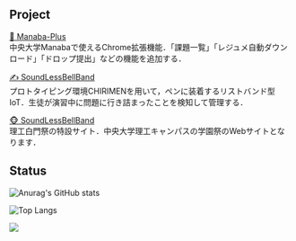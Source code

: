## Project

[ 🌱 Manaba-Plus](https://chrome.google.com/webstore/detail/manaba-plus/aeidkdokanbhoefbgaadaicdmggdeegf?hl=ja)  
中央大学Manabaで使えるChrome拡張機能．「課題一覧」「レジュメ自動ダウンロード」「ドロップ提出」などの機能を追加する．

[  ✍ SoundLessBellBand](https://github.com/KakeruKitahara/SoundLessBellBand)  
プロトタイピング環境CHIRIMENを用いて，ペンに装着するリストバンド型IoT．生徒が演習中に問題に行き詰まったことを検知して管理する．

[  🐵 SoundLessBellBand](https://rikohaku.com/)  
理工白門祭の特設サイト．中央大学理工キャンパスの学園祭のWebサイトとなります．

## Status

![Anurag's GitHub stats](https://github-readme-stats.vercel.app/api?username=Kakerukitahara&count_private=true&show_icons=true&theme=cobalt&) 

![Top Langs](https://github-readme-stats.vercel.app/api/top-langs/?username=Kakerukitahara&layout=compact&theme=cobalt)

![](http://github-profile-summary-cards.vercel.app/api/cards/profile-details?username=Kakerukitahara&theme=solarized_dark)
